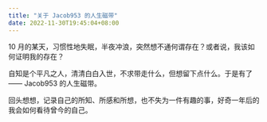 ```yaml
---
title: "关于 Jacob953 的人生磁带"
date: 2022-11-30T19:45:04+08:00
---
```


10 月的某天，习惯性地失眠，半夜冲浪，突然想不通何谓存在？或者说，我该如何证明我的存在？

自知是个平凡之人，清清白白入世，不求带走什么，但想留下点什么。于是有了 —— Jacob953 的人生磁带。

回头想想，记录自己的所知、所感和所想，也不失为一件有趣的事，好奇一年后的我会如何看待曾今的自己。
